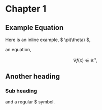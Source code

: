 # Chapter 1


## Example Equation
Here is an inline example, $ \pi(\theta) $,

an equation,

$$ \nabla f(x) \in \mathbb{R}^n, $$

## Another heading


### Sub heading

and a regular \$ symbol.
